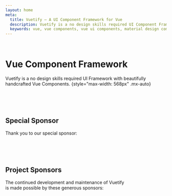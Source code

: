 ```yaml
---
layout: home
meta:
  title: Vuetify — A UI Component Framework for Vue
  description: Vuetify is a no design skills required UI Component Framework for Vue. It provides you with all of the tools necessary to create beautiful content rich web applications.
  keywords: vue, vue components, vue ui components, material design components, vuetify, component framework, component library
---
```

<script setup>
  import HomeLogo from '@/components/home/Logo.vue'
  import HomeActionBtns from '@/components/home/ActionBtns.vue'
  import HomeSponsors from '@/components/home/Sponsors.vue'
  import SponsorCard from '@/components/sponsor/Card.vue'
</script>

<home-logo size="300px" />

<br>

# Vue Component Framework

Vuetify is a no design skills required UI Framework with beautifully handcrafted Vue Components.
{style="max-width: 568px" .mx-auto}

<br>

<home-action-btns />

<br>
<br>

## Special Sponsor

Thank you to our special sponsor:

<sponsor-card height="70" slug="teamwork" />

<br>
<br>
<br>

## Project Sponsors

The continued development and maintenance of Vuetify
<br>
is made possible by these generous sponsors:

<home-sponsors />
